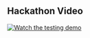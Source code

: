 ## Hackathon Video

[![Watch the testing demo](https://img.youtube.com/vi/JOutR_WjfJM/0.jpg)](https://www.youtube.com/watch?v=JOutR_WjfJM)
